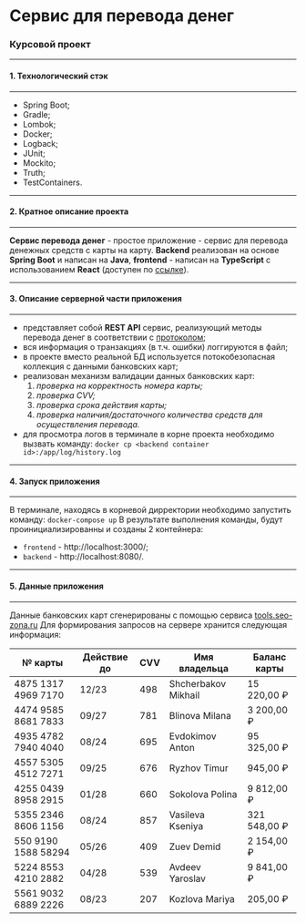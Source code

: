 # Сервис для перевода денег
### Курсовой проект
___

#### 1. Технологический стэк
___
* Spring Boot;
* Gradle;
* Lombok;
* Docker;
* Logback;
* JUnit;
* Mockito;
* Truth;
* TestContainers.
___

#### 2. Кратное описание проекта
___

**Сервис перевода денег** - простое приложение - сервис для перевода денежных средств с карты на карту.
**Backend** реализован на основе **Spring Boot** и написан на **Java**, **frontend** - написан на **TypeScript** с использованием **React** (доступен по [ссылке](https://github.com/serp-ya/card-transfer)).

___
#### 3. Описание серверной части приложения
___

- представляет собой **REST API** сервис, реализующий методы перевода денег в соответствии с [протоколом](https://github.com/netology-code/jd-homeworks/blob/master/diploma/MoneyTransferServiceSpecification.yaml);
- вся информация о транзакциях (в т.ч. ошибки) логгируются в файл;
- в проекте вместо реальной БД используется потокобезопасная коллекция с данными банковских карт;
- реализован механизм валидации данных банковских карт:
  1. *проверка на корректность номера карты;*
  2. *проверка CVV;*
  3. *проверка срока действия карты;*
  4. *проверка наличия/достаточного количества средств для осуществления перевода.*
- для просмотра логов в терминале в корне проекта необходимо вызвать команду: `docker cp <backend container id>:/app/log/history.log`

___
#### 4. Запуск приложения
___
В терминале, находясь в корневой дирректории необходимо запустить команду:
    `docker-compose up`
В результате выполнения команды, будут проинициализированны и созданы 2 контейнера:
* `frontend` - http://localhost:3000/;
* `backend` - http://localhost:8080/.

___
#### 5. Данные приложения
___
Данные банковских карт сгенерированы с помощью сервиса [tools.seo-zona.ru](https://tools.seo-zona.ru/credit-card-generator.html)
Для формирования запросов на сервере хранится следующая информация:

| № карты             | Действие до | CVV | Имя владельца        | Баланс карты |
|---------------------|-------------|-----|----------------------|--------------|
| 4875 1317 4969 7170 | 12/23       | 498 | Shcherbakov Mikhail  | 15 220,00 ₽  |
| 4474 9585 8681 7833 | 09/27       | 781 | Blinova Milana       | 3 200,00 ₽   |
| 4935 4782 7940 4040 | 08/24       | 695 | Evdokimov Anton      | 95 325,00 ₽  |
| 4557 5305 4512 7271 | 09/25       | 676 | Ryzhov Timur         | 945,00 ₽     |
| 4255 0439 8958 2915 | 01/28       | 660 | Sokolova Polina      | 9 812,00 ₽   |
| 5355 2346 8606 1156 | 08/24       | 857 | Vasileva Kseniya     | 321 548,00 ₽ |
| 550 9190 1588 58294 | 05/26       | 409 | Zuev Demid           | 2 154,00 ₽   |
| 5224 8553 4210 2882 | 04/28       | 539 | Avdeev Yaroslav      | 9 841,00 ₽   |
| 5561 9032 6889 2226 | 08/23       | 207 | Kozlova Mariya       | 205,00 ₽     |

